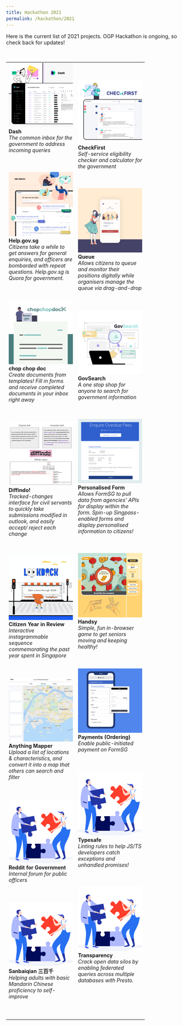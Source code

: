 ```yaml
---
title: Hackathon 2021
permalink: /hackathon/2021
---
```

Here is the current list of 2021 projects. OGP Hackathon is ongoing, so check back for updates!

<br/>

<table width="350px">
<tbody>
      <td width="175px">
          <img src="/images/Dash_snapshot.png" alt="Dash.gov.sg" title="Dash.gov.sg"/><br /><strong>Dash</strong><br /><em>The common inbox for the government to address incoming queries</em>
          <br /><br /><br /><br />
        <img src="/images/Helpgov_snapshot.png" alt="Help.gov.sg" title="Help.gov.sg" /><br /><strong>Help.gov.sg</strong><br /><em>Citizens take a while to get answers for general enquiries, and officers are bombarded with repeat questions. Help.gov.sg is Quora for government.</em> 
					<br /><br /><br /><br />  
				<img src="/images/chopchopdocx_snapshot_updated.png" alt="chop chop doc" title="chop chop doc" /><br /><strong>chop chop doc</strong><br /><em>Create documents from templates! Fill in forms and receive completed documents in your inbox right away</em> 
          <br /><br /><br /><br />
					<img src="/images/Diffindo_snapshot.png" alt="Diffindo!" title="Diffindo!" /><br /><strong>Diffindo!</strong><br /><em>Tracked-changes interface for civil servants to quickly take submissions modified in outlook, and easily accept/ reject each change</em> 
          <br /><br /><br /><br />
				<img src="/images/CitizenYearInReview_snapshot.png" alt="Citizen Year in Review" title="Citizen Year in Review" /><br /><strong>Citizen Year in Review</strong><br /><em>Interactive instagrammable sequence commemorating the past year spent in Singapore</em> 
          <br /><br /><br /><br />   
				<img src="/images/AnythingMapper_snapshot.png" alt="Anything Mapper" title="Anything Mapper" /><br /><strong>Anything Mapper</strong><br /><em>Upload a list of locations & characteristics, and convert it into a map that others can search and filter</em> 
          <br /><br /><br /><br />
									<img src="/images/solve.svg" alt="Reddit for Government" title="Reddit for Government" /><br /><strong>Reddit for Government</strong><br /><em>Internal forum for public officers</em> 
				  <br /><br /><br /><br />
				<img src="/images/solve.svg" alt="Sanbaiqian" title="Sanbaiqian" /><br /><strong>Sanbaiqian 三百千</strong><br /><em>Helping adults with basic Mandarin Chinese proficiency to self-improve</em> 
				  <br /><br /><br /><br />
	</td>
      <td width="175px">
				    <img src="/images/Checkfirst_snapshot.png" alt="Checkfirst.gov.sg" title="Checkfirst.gov.sg" /><br /><strong>CheckFirst</strong><br /><em>Self-service eligibility checker and calculator for the government</em> 
          <br /><br /><br /><br />
          <a href=""><img src="/images/Queue_snapshot.png" alt="Queue" title="Queue" /></a><br /><strong>Queue</strong><br /><em>Allows citizens to queue and monitor their positions digitally while organisers manage the queue via drag-and-drop</em> 
          <br /><br /><br /><br />
				<img src="/images/GovSearch_snapshot.png" alt="GovSearch" title="GovSearch" /><br /><strong>GovSearch</strong><br /><em>A one stop shop for anyone to search for government information</em> 
          <br /><br /><br /><br />
				<img src="/images/PersonalisedForm_snapshot.png" alt="Personalised Form" title="Personalised Form" /><br /><strong>Personalised Form</strong><br /><em>Allows FormSG to pull data from agencies' APIs for display within the form. Spin-up Singpass-enabled forms and display personalised information to citizens!</em> 
				  <br /><br /><br /><br />
				<img src="/images/Handsy_snapshot.png" alt="Handsy" title="Handsy" /><br /><strong>Handsy</strong><br /><em>Simple, fun in-browser game to get seniors moving and keeping healthy!</em>
          <br /><br /><br /><br />
				<img src="/images/Payments_snapshot.png" alt="Payments" title="Payments" /><br /><strong>Payments (Ordering)</strong><br /><em>Enable public-initiated payment on FormSG</em>
          <br /><br /><br /><br />
				<img src="/images/solve.svg" alt="Typesafe" title="Typesafe" /><br /><strong>Typesafe</strong><br /><em>Linting rules to help JS/TS developers catch exceptions and unhandled promises!</em> 
				  <br /><br /><br /><br />				
				<img src="/images/solve.svg" alt="Transparency" title="Transparency" /><br /><strong>Transparency </strong><br /><em>Crack open data silos by enabling federated queries across multiple databases with Presto.</em> 
				  <br /><br /><br /><br />
      </td>
</tbody>
</table>